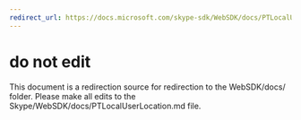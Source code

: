 ```yaml
---
redirect_url: https://docs.microsoft.com/skype-sdk/WebSDK/docs/PTLocalUserLocation
---
```

# do not edit
This document is a redirection source for redirection to the WebSDK/docs/ folder. Please make all edits to the Skype/WebSDK/docs/PTLocalUserLocation.md file.

